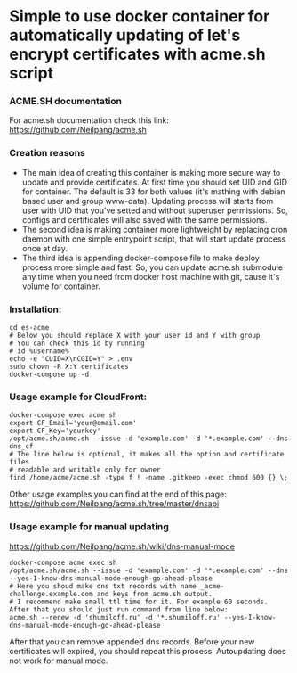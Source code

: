 # Simple to use docker container for automatically updating of let's encrypt certificates with acme.sh script
### ACME.SH documentation
For acme.sh documentation check this link: https://github.com/Neilpang/acme.sh

### Creation reasons
* The main idea of creating this container is making more secure way to update and provide certificates. At first time you should set UID and GID for container. The default is 33 for both values (it's mathing with debian based user and group www-data). Updating process will starts from user with UID that you've setted and without superuser permissions. So, configs and certificates will also saved with the same permissions.
* The second idea is making container more lightweight by replacing cron daemon with one simple entrypoint script, that will start update process once at day.
* The third idea is appending docker-compose file to make deploy process more simple and fast. So, you can update acme.sh submodule any time when you need from docker host machine with git, cause it's volume for container.

### Installation:
``` git clone --recursive https://github.com/alive-corpse/es-acme.git
cd es-acme
# Below you should replace X with your user id and Y with group
# You can check this id by running 
# id %username%
echo -e "CUID=X\nCGID=Y" > .env 
sudo chown -R X:Y certificates
docker-compose up -d
```

### Usage example for CloudFront:
```
docker-compose exec acme sh
export CF_Email='your@email.com'
export CF_Key='yourkey'
/opt/acme.sh/acme.sh --issue -d 'example.com' -d '*.example.com' --dns dns_cf
# The line below is optional, it makes all the option and certificate files
# readable and writable only for owner
find /home/acme/acme.sh -type f ! -name .gitkeep -exec chmod 600 {} \;
```
Other usage examples you can find at the end of this page: https://github.com/Neilpang/acme.sh/tree/master/dnsapi

### Usage example for manual updating
https://github.com/Neilpang/acme.sh/wiki/dns-manual-mode
```
docker-compose acme exec sh
/opt/acme.sh/acme.sh --issue -d 'example.com' -d '*.example.com' --dns --yes-I-know-dns-manual-mode-enough-go-ahead-please
# Here you shoud make dns txt records with name _acme-challenge.example.com and keys from acme.sh output. 
# I recommend make small ttl time for it. For example 60 seconds. After that you should just run command from line below:
acme.sh --renew -d 'shumiloff.ru' -d '*.shumiloff.ru' --yes-I-know-dns-manual-mode-enough-go-ahead-please
```
After that you can remove appended dns records. Before your new certificates will expired, you should repeat this process. Autoupdating does not work for manual mode.
